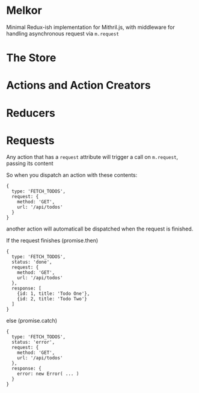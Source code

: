 # Melkor

Minimal Redux-ish implementation for Mithril.js, with middleware for handling asynchronous request via `m.request`

# The Store

# Actions and Action Creators

# Reducers

# Requests

Any action that has a `request` attribute will trigger a call on `m.request`, passing its content 


So when you dispatch an action with these contents:

```
{
  type: 'FETCH_TODOS',
  request: {
    method: 'GET',
    url: '/api/todos'
  }
}
```

another action will automaticall be dispatched when the request is finished. 

If the request finishes (promise.then)
```
{
  type: 'FETCH_TODOS',
  status: 'done',
  request: {
    method: 'GET',
    url: '/api/todos'
  },
  response: [
    {id: 1, title: 'Todo One'},
    {id: 2, title: 'Todo Two'}
  ]
}
```

else (promise.catch)
```
{
  type: 'FETCH_TODOS',
  status: 'error',
  request: {
    method: 'GET',
    url: '/api/todos'
  },
  response: {
    error: new Error( ... )
  }
}
```